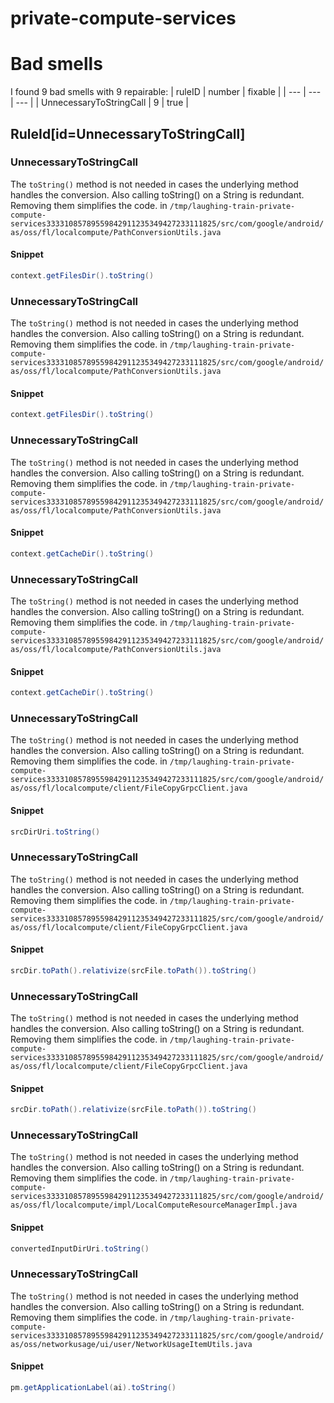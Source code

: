 # private-compute-services 
 
# Bad smells
I found 9 bad smells with 9 repairable:
| ruleID | number | fixable |
| --- | --- | --- |
| UnnecessaryToStringCall | 9 | true |
## RuleId[id=UnnecessaryToStringCall]
### UnnecessaryToStringCall
The `toString()` method is not needed in cases the underlying method handles the conversion. Also calling toString() on a String is redundant. Removing them simplifies the code.
in `/tmp/laughing-train-private-compute-services33331085789559842911235349427233111825/src/com/google/android/as/oss/fl/localcompute/PathConversionUtils.java`
#### Snippet
```java
context.getFilesDir().toString()
```

### UnnecessaryToStringCall
The `toString()` method is not needed in cases the underlying method handles the conversion. Also calling toString() on a String is redundant. Removing them simplifies the code.
in `/tmp/laughing-train-private-compute-services33331085789559842911235349427233111825/src/com/google/android/as/oss/fl/localcompute/PathConversionUtils.java`
#### Snippet
```java
context.getFilesDir().toString()
```

### UnnecessaryToStringCall
The `toString()` method is not needed in cases the underlying method handles the conversion. Also calling toString() on a String is redundant. Removing them simplifies the code.
in `/tmp/laughing-train-private-compute-services33331085789559842911235349427233111825/src/com/google/android/as/oss/fl/localcompute/PathConversionUtils.java`
#### Snippet
```java
context.getCacheDir().toString()
```

### UnnecessaryToStringCall
The `toString()` method is not needed in cases the underlying method handles the conversion. Also calling toString() on a String is redundant. Removing them simplifies the code.
in `/tmp/laughing-train-private-compute-services33331085789559842911235349427233111825/src/com/google/android/as/oss/fl/localcompute/PathConversionUtils.java`
#### Snippet
```java
context.getCacheDir().toString()
```

### UnnecessaryToStringCall
The `toString()` method is not needed in cases the underlying method handles the conversion. Also calling toString() on a String is redundant. Removing them simplifies the code.
in `/tmp/laughing-train-private-compute-services33331085789559842911235349427233111825/src/com/google/android/as/oss/fl/localcompute/client/FileCopyGrpcClient.java`
#### Snippet
```java
srcDirUri.toString()
```

### UnnecessaryToStringCall
The `toString()` method is not needed in cases the underlying method handles the conversion. Also calling toString() on a String is redundant. Removing them simplifies the code.
in `/tmp/laughing-train-private-compute-services33331085789559842911235349427233111825/src/com/google/android/as/oss/fl/localcompute/client/FileCopyGrpcClient.java`
#### Snippet
```java
srcDir.toPath().relativize(srcFile.toPath()).toString()
```

### UnnecessaryToStringCall
The `toString()` method is not needed in cases the underlying method handles the conversion. Also calling toString() on a String is redundant. Removing them simplifies the code.
in `/tmp/laughing-train-private-compute-services33331085789559842911235349427233111825/src/com/google/android/as/oss/fl/localcompute/client/FileCopyGrpcClient.java`
#### Snippet
```java
srcDir.toPath().relativize(srcFile.toPath()).toString()
```

### UnnecessaryToStringCall
The `toString()` method is not needed in cases the underlying method handles the conversion. Also calling toString() on a String is redundant. Removing them simplifies the code.
in `/tmp/laughing-train-private-compute-services33331085789559842911235349427233111825/src/com/google/android/as/oss/fl/localcompute/impl/LocalComputeResourceManagerImpl.java`
#### Snippet
```java
convertedInputDirUri.toString()
```

### UnnecessaryToStringCall
The `toString()` method is not needed in cases the underlying method handles the conversion. Also calling toString() on a String is redundant. Removing them simplifies the code.
in `/tmp/laughing-train-private-compute-services33331085789559842911235349427233111825/src/com/google/android/as/oss/networkusage/ui/user/NetworkUsageItemUtils.java`
#### Snippet
```java
pm.getApplicationLabel(ai).toString()
```

